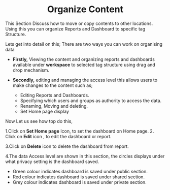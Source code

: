 

<center><h1>Organize Content</h1></center>

This Section Discuss how to move or copy contents to other locations. Using this you can organize Reports and Dashboard to specific tag Structure.

Lets get into detail on this;
There are two ways you can work on organising data 
 - **Firstly,** Viewing the content and organizing reports and dashboards  available under **workspace** to selected tag structure using drag and drop mechanism.

 - **Secondly,** editing and managing the access level this allows users to make changes to the content such as;

   - Editing Reports and Dashboards.
   -  Specifying which users and groups as  authority to access the data.
   -  Renaming, Moving and deleting. 
    - Set Home page display

Now Let us see how top do this,

1.Click on **Set Home page** Icon, to set the dashboard on Home page.
2. Click on  **Edit**  icon , to edit the dashboard or report.

3.Click on  **Delete**  icon to delete the dashboard from report.

4.The data Access level are shown in this section, the circles displays under what privacy setting is the dashboard saved.
 -   Green colour indicates dashboard is saved under public section.
 -   Red colour indicates dashboard is saved under shared section.
-   Grey colour indicates dashboard is saved under private section.
<!--stackedit_data:
eyJoaXN0b3J5IjpbLTg4MDc0MjA0MCwxMTE3NTE5NzkwXX0=
-->